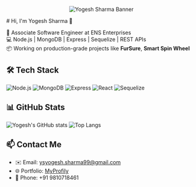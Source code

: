 <p align="center">
  <img src="https://camo.githubusercontent.com/b0a4d30f8d5be5c42d7bc2c6a3bad82dc5ad1a537ab60d7463d3b9e05541d986/68747470733a2f2f7777772e7072616d756b686469676974616c2e636f6d2f77702d636f6e74656e742f75706c6f6164732f323031382f30372f4e65772d504e432d416e696d617465642d42616e6e6572732e676966" alt="Yogesh Sharma Banner" />
</p>
# Hi, I'm Yogesh Sharma 👋

🚀 Associate Software Engineer at ENS Enterprises  
💻 Node.js | MongoDB | Express | Sequelize | REST APIs  
📦 Working on production-grade projects like **FurSure**, **Smart Spin Wheel**

## 🛠️ Tech Stack
![Node.js](https://img.shields.io/badge/-Node.js-black?style=flat&logo=node.js)
![MongoDB](https://img.shields.io/badge/-MongoDB-black?style=flat&logo=mongodb)
![Express](https://img.shields.io/badge/-Express.js-black?style=flat&logo=express)
![React](https://img.shields.io/badge/-React-black?style=flat&logo=react)
![Sequelize](https://img.shields.io/badge/-Sequelize-3f3f3f?style=flat&logo=sequelize)

## 📊 GitHub Stats
![Yogesh's GitHub stats](https://github-readme-stats.vercel.app/api?username=ysyogeshsharma&show_icons=true&theme=radical)
![Top Langs](https://github-readme-stats.vercel.app/api/top-langs/?username=ysyogeshsharma&layout=compact)

## 📫 Contact Me
- ✉️ Email: ysyogesh.sharma99@gmail.com  
- 🌐 Portfolio: [MyProfily](https://myprofily.com/yogeshsharma/)  
- 📱 Phone: +91 9810718461
